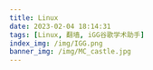 ```yaml
---
title: Linux
date: 2023-02-04 18:14:31
tags: [Linux, 翻墙, iGG谷歌学术助手]
index_img: /img/IGG.png
banner_img: /img/MC_castle.jpg
---
```

